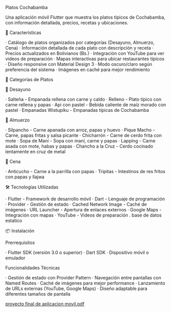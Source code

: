 Platos Cochabamba

Una aplicación móvil Flutter que muestra los platos típicos de Cochabamba, con información detallada, precios, recetas y ubicaciones.

📱 Características

· Catálogo de platos organizados por categorías (Desayuno, Almuerzo, Cena)
· Información detallada de cada plato con descripción y receta
· Precios actualizados en Bolivianos (Bs.)
· Integración con YouTube para ver videos de preparación
· Mapas interactivas para ubicar restaurantes típicos
· Diseño responsive con Material Design 3
· Modo oscuro/claro según preferencia del sistema
· Imágenes en caché para mejor rendimiento

🎯 Categorías de Platos

🍳 Desayuno

· Salteña - Empanada rellena con carne y caldo
· Relleno - Plato típico con carne rellena y papas
· Api con pastel - Bebida caliente de maíz morado con pastel
· Empanadas Wistupiku - Empanadas típicas de Cochabamba

🍲 Almuerzo

· Silpancho - Carne apanada con arroz, papas y huevo
· Pique Macho - Carne, papas fritas y salsa picante
· Chicharrón - Carne de cerdo frita con mote
· Sopa de Maní - Sopa con maní, carne y papas
· Lapping - Carne asada con mote, habas y papas
· Chancho a la Cruz - Cerdo cocinado lentamente en cruz de metal

🌙 Cena

· Anticucho - Carne a la parrilla con papas
· Tripitas - Intestinos de res fritos con papas y llajwa

🛠 Tecnologías Utilizadas

· Flutter - Framework de desarrollo móvil
· Dart - Lenguaje de programación
· Provider - Gestión de estado
· Cached Network Image - Caché de imágenes
· URL Launcher - Apertura de enlaces externos
· Google Maps - Integración con mapas
· YouTube - Videos de preparación
. base de datos estatico

📦 Instalación

Prerrequisitos

· Flutter SDK (versión 3.0 o superior)
· Dart SDK
· Dispositivo móvil o emulador

Funcionalidades Técnicas

· Gestión de estado con Provider Pattern
· Navegación entre pantallas con Named Routes
· Caché de imágenes para mejor performance
· Lanzamiento de URLs externas (YouTube, Google Maps)
· Diseño adaptable para diferentes tamaños de pantalla


[proyecto final de aplicacion movil.pdf](https://github.com/user-attachments/files/22085906/proyecto.final.de.aplicacion.movil.pdf)
